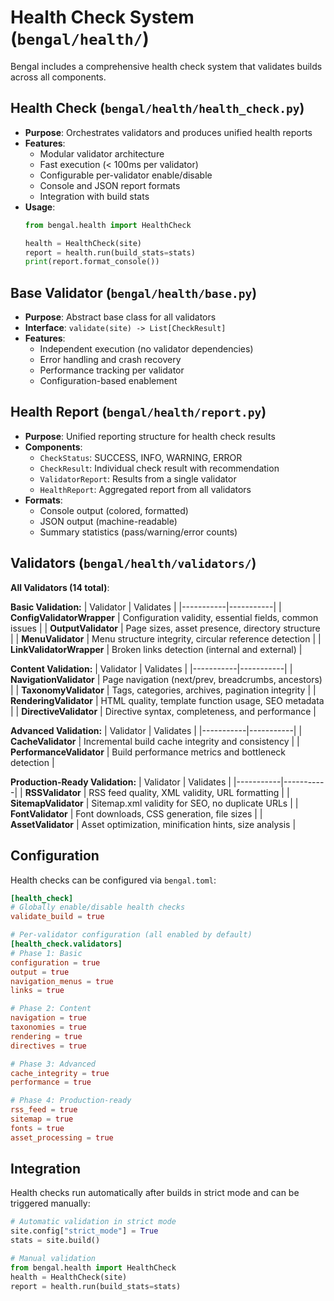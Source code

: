 # Health Check System (`bengal/health/`)

Bengal includes a comprehensive health check system that validates builds across all components.

## Health Check (`bengal/health/health_check.py`)
- **Purpose**: Orchestrates validators and produces unified health reports
- **Features**:
  - Modular validator architecture
  - Fast execution (< 100ms per validator)
  - Configurable per-validator enable/disable
  - Console and JSON report formats
  - Integration with build stats
- **Usage**:
  ```python
  from bengal.health import HealthCheck

  health = HealthCheck(site)
  report = health.run(build_stats=stats)
  print(report.format_console())
  ```

## Base Validator (`bengal/health/base.py`)
- **Purpose**: Abstract base class for all validators
- **Interface**: `validate(site) -> List[CheckResult]`
- **Features**:
  - Independent execution (no validator dependencies)
  - Error handling and crash recovery
  - Performance tracking per validator
  - Configuration-based enablement

## Health Report (`bengal/health/report.py`)
- **Purpose**: Unified reporting structure for health check results
- **Components**:
  - `CheckStatus`: SUCCESS, INFO, WARNING, ERROR
  - `CheckResult`: Individual check result with recommendation
  - `ValidatorReport`: Results from a single validator
  - `HealthReport`: Aggregated report from all validators
- **Formats**:
  - Console output (colored, formatted)
  - JSON output (machine-readable)
  - Summary statistics (pass/warning/error counts)

## Validators (`bengal/health/validators/`)

**All Validators (14 total)**:

**Basic Validation:**
| Validator | Validates |
|-----------|-----------|
| **ConfigValidatorWrapper** | Configuration validity, essential fields, common issues |
| **OutputValidator** | Page sizes, asset presence, directory structure |
| **MenuValidator** | Menu structure integrity, circular reference detection |
| **LinkValidatorWrapper** | Broken links detection (internal and external) |

**Content Validation:**
| Validator | Validates |
|-----------|-----------|
| **NavigationValidator** | Page navigation (next/prev, breadcrumbs, ancestors) |
| **TaxonomyValidator** | Tags, categories, archives, pagination integrity |
| **RenderingValidator** | HTML quality, template function usage, SEO metadata |
| **DirectiveValidator** | Directive syntax, completeness, and performance |

**Advanced Validation:**
| Validator | Validates |
|-----------|-----------|
| **CacheValidator** | Incremental build cache integrity and consistency |
| **PerformanceValidator** | Build performance metrics and bottleneck detection |

**Production-Ready Validation:**
| Validator | Validates |
|-----------|-----------|
| **RSSValidator** | RSS feed quality, XML validity, URL formatting |
| **SitemapValidator** | Sitemap.xml validity for SEO, no duplicate URLs |
| **FontValidator** | Font downloads, CSS generation, file sizes |
| **AssetValidator** | Asset optimization, minification hints, size analysis |

## Configuration
Health checks can be configured via `bengal.toml`:
```toml
[health_check]
# Globally enable/disable health checks
validate_build = true

# Per-validator configuration (all enabled by default)
[health_check.validators]
# Phase 1: Basic
configuration = true
output = true
navigation_menus = true
links = true

# Phase 2: Content
navigation = true
taxonomies = true
rendering = true
directives = true

# Phase 3: Advanced
cache_integrity = true
performance = true

# Phase 4: Production-ready
rss_feed = true
sitemap = true
fonts = true
asset_processing = true
```

## Integration
Health checks run automatically after builds in strict mode and can be triggered manually:
```python
# Automatic validation in strict mode
site.config["strict_mode"] = True
stats = site.build()

# Manual validation
from bengal.health import HealthCheck
health = HealthCheck(site)
report = health.run(build_stats=stats)
```
